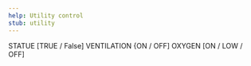 ```yaml
---
help: Utility control
stub: utility
---
```

STATUE [TRUE / False]
VENTILATION {ON / OFF]
OXYGEN [ON / LOW / OFF]
